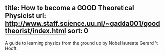 title: How to become a GOOD Theoretical Physicist
url: http://www.staff.science.uu.nl/~gadda001/goodtheorist/index.html
sort: 0
---
A guide to learning physics from the ground up by Nobel laureate Gerard 't Hooft.
